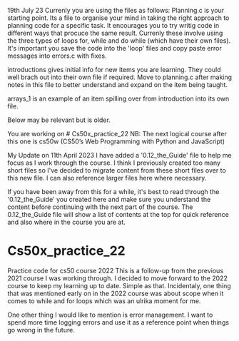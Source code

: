 19th July 23
Currenly you are using the files as follows:
Planning.c is your starting point. Its a file to organise your mind in taking the right approach to planning code for a specific task. It encourages you to try writig code in different ways that procuce the same result. 
Currenly these involve using the three types of loops for, while and do while (which have their own files).
It's important you save the code into the 'loop' files and copy paste error messages into errors.c with fixes.

introductions gives  initial info for new items you are learning. They could well brach out into their own file if required. Move to planning.c after making notes in this file to better understand and expand on the item being taught.

arrays_1 is an example of an item spilling over from introduction into its own file.



Below may be relevant but is older.

You are working on # Cs50x_practice_22
NB: The next logical course after this one is cs50w (CS50’s Web Programming with Python and JavaScript)

My Update on 11th April 2023
I have added a '0.12_the_Guide' file to help me focus as I work through the course. I think I previously created too many short files so I've decided to migrate content from these short files over to this new file. I can also reference larger files here where necessary. 

If you have been away from this for a while, it's best to read through the '0.12_the_Guide'  you created here and make sure you understand the content before continuing with the next part of the course. The 0.12_the_Guide file will show a list of contents at the top for quick reference and also where in the course you are at. 



# Cs50x_practice_22
Practice code for cs50 course 2022
This is a follow-up from the previous 2021 course I was working through. I decided to move forward to the 2022 course to keep my learning up to date. Simple as that. 
Incidentaly, one thing that was mentioned early on in the 2022 course was about scope when it comes to while and for loops which was an ulrika moment for me. 

One other thing I would like to mention is error management. I want to spend more time logging errors and use it as a reference point when things go wrong in the future. 




